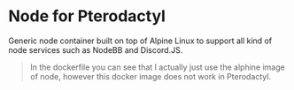 # Node for Pterodactyl
Generic node container built on top of Alpine Linux to support all kind of node services such as NodeBB and Discord.JS.

> In the dockerfile you can see that I actually just use the alphine image of node, however this docker image does not work in Pterodactyl.